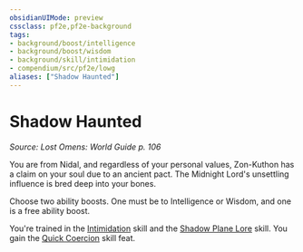 ```yaml
---
obsidianUIMode: preview
cssclass: pf2e,pf2e-background
tags:
- background/boost/intelligence
- background/boost/wisdom
- background/skill/intimidation
- compendium/src/pf2e/lowg
aliases: ["Shadow Haunted"]
---
```

# Shadow Haunted
*Source: Lost Omens: World Guide p. 106*  

You are from Nidal, and regardless of your personal values, Zon-Kuthon has a claim on your soul due to an ancient pact. The Midnight Lord's unsettling influence is bred deep into your bones.

Choose two ability boosts. One must be to Intelligence or Wisdom, and one is a free ability boost.

You're trained in the [Intimidation](compendium/skills.md#Intimidation) skill and the [Shadow Plane Lore](compendium/skills.md#Lore) skill. You gain the [Quick Coercion](compendium/feats/quick-coercion.md) skill feat.